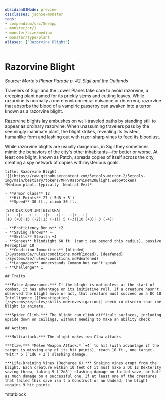 ```yaml
---
obsidianUIMode: preview
cssclasses: json5e-monster
tags:
- compendium/src/5e/mpp
- monster/cr/1
- monster/size/medium
- monster/type/plant
aliases: ["Razorvine Blight"]
---
```

# Razorvine Blight
*Source: Morte's Planar Parade p. 42, Sigil and the Outlands*  

Travelers of Sigil and the Lower Planes take care to avoid razorvine, a creeping plant named for its prickly stems and cutting leaves. While razorvine is normally a mere environmental nuisance or deterrent, razorvine that absorbs the blood of a vampiric passerby can awaken into a terror known as a razorvine blight.

Razorvine blights lay ambushes on well-traveled paths by standing still to appear as ordinary razorvine. When unassuming travelers pass by the seemingly inanimate plant, the blight strikes, revealing its twisted, humanlike form and lashing out with razor-sharp vines to feed its bloodlust.

While razorvine blights are usually dangerous, in Sigil they sometimes mimic the behaviors of the city's other inhabitants—for better or worse. At least one blight, known as Patch, spreads copies of itself across the city, creating a spy network of copies with mysterious goals.

```ad-statblock
title: Razorvine Blight
![](https://raw.githubusercontent.com/5etools-mirror-2/5etools-img/main/bestiary/tokens/MPP/Razorvine%20Blight.webp#token)
*Medium plant, typically  Neutral Evil*

- **Armor Class** 12
- **Hit Points** 27 (`5d8 + 5`)
- **Speed** 30 ft., climb 30 ft.

|STR|DEX|CON|INT|WIS|CHA|
|:---:|:---:|:---:|:---:|:---:|:---:|
|10 (+0)|15 (+2)|13 (+1)| 5 (-3)|10 (+0)| 3 (-4)|

- **Proficiency Bonus** +2
- **Saving Throws** ⏤
- **Skills** Stealth +4
- **Senses** blindsight 60 ft. (can't see beyond this radius), passive Perception 10
- **Condition Immunities** [blinded](/Systems/5e/rules/conditions.md#blinded), [deafened](/Systems/5e/rules/conditions.md#deafened)
- **Languages** understands Common but can't speak
- **Challenge** 1

## Traits

***False Appearance.*** If the blight is motionless at the start of combat, it has advantage on its initiative roll. If a creature hasn't observed the blight move or act, that creature must succeed on a DC 18 Intelligence ([Investigation](/Systems/5e/rules/skills.md#Investigation)) check to discern that the blight is animate.

***Spider Climb.*** The blight can climb difficult surfaces, including upside down on ceilings, without needing to make an ability check.

## Actions

***Multiattack.*** The blight makes two Claw attacks.

***Claw.*** *Melee Weapon Attack:* `+4` to hit (with advantage if the target is missing any of its hit points), reach 10 ft., one target. *Hit:* 5 (`1d6 + 2`) slashing damage.

***Life-Draining Vines (Recharge 6).*** Snaking vines erupt from the blight. Each creature within 10 feet of it must make a DC 12 Dexterity saving throw, taking 9 (`2d8`) slashing damage on failed save, or half as much damage on a successful one. If at least one of the creatures that failed this save isn't a Construct or an Undead, the blight regains 9 hit points.
```
^statblock